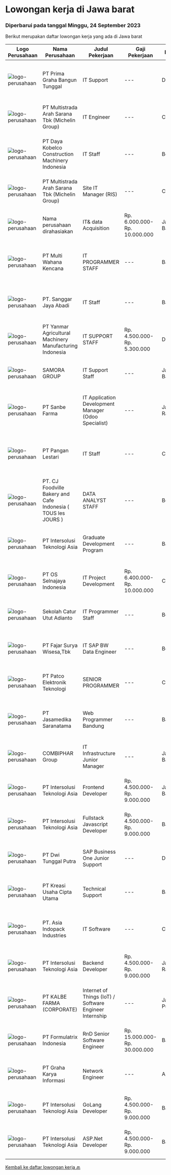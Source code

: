 
  # Lowongan kerja di Jawa barat

  ### Diperbarui pada tanggal Minggu, 24 September 2023

  Berikut merupakan daftar lowongan kerja yang ada di Jawa barat

  |Logo Perusahaan | Nama Perusahaan | Judul Pekerjaan | Gaji Pekerjaan | Lokasi | Deskripsi | Tanggal diunggah | Pranala |
  | -------------- | --------------- | --------------- | --------- | --------- | -------------- | ------- | ----------- |
  |![logo-perusahaan](https://image-service-cdn.seek.com.au/8f4e613c6a60f7a2b573381aa12b7c4a8dfdc6e0/ee4dce1061f3f616224767ad58cb2fc751b8d2dc)|PT Prima Graha Bangun Tunggal|IT Support|---|Depok|Deskripsi Pekerjaan : Mampu menganalisa masalah dan berkomunikasi dengan baik Paham mengenai Trouble Shooting Hardware komputer dan system operasi...|Kamis, 21 September 2023|https://www.jobstreet.co.id/id/job/it-support-4477519?token=0~e39c4bce-ba24-4b1a-bf29-497247fcd84c&sectionRank=1&jobId=jobstreet-id-job-4477519|
|![logo-perusahaan](https://image-service-cdn.seek.com.au/c63def6c0b39f52405051b63aabc2572a93dcdd5/ee4dce1061f3f616224767ad58cb2fc751b8d2dc)|PT Multistrada Arah Sarana Tbk (Michelin Group)|IT Engineer|---|Cikarang|MISSION:Maintain and supervise operations of the infrastructure and equipment of the site, participate in implementations or evolutions of...|Selasa, 19 September 2023|https://www.jobstreet.co.id/id/job/it-engineer-4473731?token=0~e39c4bce-ba24-4b1a-bf29-497247fcd84c&sectionRank=2&jobId=jobstreet-id-job-4473731|
|![logo-perusahaan](https://image-service-cdn.seek.com.au/108928814f07b117a8ca5232499f6f6881e777b0/ee4dce1061f3f616224767ad58cb2fc751b8d2dc)|PT Daya Kobelco Construction Machinery Indonesia|IT Staff|---|Bekasi|QUALIFICATION: Age max. 35 years old Graduated min a bachelor’s in informatic technology/computer science. Fluent in spoken and written English (B2)....|Jumat, 22 September 2023|https://www.jobstreet.co.id/id/job/it-staff-4478543?token=0~e39c4bce-ba24-4b1a-bf29-497247fcd84c&sectionRank=3&jobId=jobstreet-id-job-4478543|
|![logo-perusahaan](https://image-service-cdn.seek.com.au/c63def6c0b39f52405051b63aabc2572a93dcdd5/ee4dce1061f3f616224767ad58cb2fc751b8d2dc)|PT Multistrada Arah Sarana Tbk (Michelin Group)|Site IT Manager (RIS)|---|Cikarang|MISSION:Manage the availability, the technical performance of IS functions allocated to a site (server, network, server room, PC, applications,...|Selasa, 19 September 2023|https://www.jobstreet.co.id/id/job/site-it-manager-ris-4473724?token=0~e39c4bce-ba24-4b1a-bf29-497247fcd84c&sectionRank=4&jobId=jobstreet-id-job-4473724|
|![logo-perusahaan](https://i.ibb.co/sqvTCh9/112815900-stock-vector-no-image-available-icon-flat-vector.webp)|Nama perusahaan dirahasiakan|IT& data Acquisition|Rp. 6.000.000-Rp. 10.000.000|Jawa Barat|Menginplementasikan/menerapkan IOT (Internet Of Things) untuk akuisisi data operasional WTP &amp; WWTP secara online Memahami system otomatisasi...|Jumat, 22 September 2023|https://www.jobstreet.co.id/id/job/it-data-acquisition-4475187?token=0~e39c4bce-ba24-4b1a-bf29-497247fcd84c&sectionRank=5&jobId=jobstreet-id-job-4475187|
|![logo-perusahaan](https://image-service-cdn.seek.com.au/8a21d582e50f0d132f214ae36bd88b23e5a42b73/ee4dce1061f3f616224767ad58cb2fc751b8d2dc)|PT Multi Wahana Kencana|IT PROGRAMMER STAFF|---|Bandung|Deskripsi pekerjaan: Menerima, memprioritaskan, dan menyelesaikan permintaan bantuan IT. Instalasi dan software maintenance. Membuat aplikasi baik itu...|Sabtu, 23 September 2023|https://www.jobstreet.co.id/id/job/it-programmer-staff-4475839?token=0~e39c4bce-ba24-4b1a-bf29-497247fcd84c&sectionRank=6&jobId=jobstreet-id-job-4475839|
|![logo-perusahaan](https://image-service-cdn.seek.com.au/fc1f0c3b6ec8e12c5e87ab77dc61c8fd1299b8db/ee4dce1061f3f616224767ad58cb2fc751b8d2dc)|PT. Sanggar Jaya Abadi|IT Staff|---|Bandung|Menganalisa sistem /database Develop Sistem yang akan atau sedang berjalan Bertanggung jawab terhadap permasalahan jaringan internet Memastikan server...|Kamis, 21 September 2023|https://www.jobstreet.co.id/id/job/it-staff-4477523?token=0~e39c4bce-ba24-4b1a-bf29-497247fcd84c&sectionRank=7&jobId=jobstreet-id-job-4477523|
|![logo-perusahaan](https://image-service-cdn.seek.com.au/f40ca93ea3b3db5732bcf856f37bf0e21211d904/ee4dce1061f3f616224767ad58cb2fc751b8d2dc)|PT Yanmar Agricultural Machinery Manufacturing Indonesia|IT SUPPORT STAFF|Rp. 4.500.000-Rp. 5.300.000|Depok|·    Minimum Graduate from Vocational High School/ SMK or Bachelor Degree, majoring computer software;·    Computer skills, software &amp; Hardware is...|Selasa, 19 September 2023|https://www.jobstreet.co.id/id/job/it-support-staff-4473709?token=0~e39c4bce-ba24-4b1a-bf29-497247fcd84c&sectionRank=8&jobId=jobstreet-id-job-4473709|
|![logo-perusahaan](https://image-service-cdn.seek.com.au/8ee8703249293872f025649d857e6f7150f60f96/ee4dce1061f3f616224767ad58cb2fc751b8d2dc)|SAMORA GROUP|IT Support Staff|---|Jawa Barat|Melakukan pengembangan dan memonitor operasional Network dan Server Pengolahan terhadap Hardware, Software dan perangkat Telekomunikasi serta...|Rabu, 20 September 2023|https://www.jobstreet.co.id/id/job/it-support-staff-4476166?token=0~e39c4bce-ba24-4b1a-bf29-497247fcd84c&sectionRank=9&jobId=jobstreet-id-job-4476166|
|![logo-perusahaan](https://image-service-cdn.seek.com.au/6d60d1bb470f6f3bdb9b3bb0bb3c41a3a5d98b9d/ee4dce1061f3f616224767ad58cb2fc751b8d2dc)|PT Sanbe Farma|IT Application Development Manager (Odoo Specialist)|---|Jakarta Raya|Syarat Jabatan : Pendidikan minimal Sarjana Informatika dari Universitas Terkemuka Usia maksimal 40 tahun Memahami dan menguasai perangkat lunak...|Jumat, 22 September 2023|https://www.jobstreet.co.id/id/job/it-application-development-manager-odoo-specialist-4478351?token=0~e39c4bce-ba24-4b1a-bf29-497247fcd84c&sectionRank=10&jobId=jobstreet-id-job-4478351|
|![logo-perusahaan](https://image-service-cdn.seek.com.au/548edc0d3dbc305829ae7bb2f0f71783e54f3170/ee4dce1061f3f616224767ad58cb2fc751b8d2dc)|PT Pangan Lestari|IT Staff|---|Cikarang|Menganalisis akar penyebab gangguan operasional dan memberikan solusi. Mengembangkan tindakan pencegahan dan mendokumentasikan prosedur penyelesaian...|Rabu, 20 September 2023|https://www.jobstreet.co.id/id/job/it-staff-4475615?token=0~e39c4bce-ba24-4b1a-bf29-497247fcd84c&sectionRank=11&jobId=jobstreet-id-job-4475615|
|![logo-perusahaan](https://image-service-cdn.seek.com.au/25647efbe56d8431813e01cc7b6c1727e49f6b11/ee4dce1061f3f616224767ad58cb2fc751b8d2dc)|PT. CJ Foodville Bakery and Cafe Indonesia ( TOUS les JOURS )|DATA ANALYST STAFF|---|Bekasi|Kualifikasi : Pendidikan min. SMU/SMK/STM/D3/S1 (Tehnik Informatika, Matematika, Statistika) Memiliki pengalaman di perusahaan F&amp;B/Pabrik sebagai...|Kamis, 21 September 2023|https://www.jobstreet.co.id/id/job/data-analyst-staff-4476552?token=0~e39c4bce-ba24-4b1a-bf29-497247fcd84c&sectionRank=12&jobId=jobstreet-id-job-4476552|
|![logo-perusahaan](https://image-service-cdn.seek.com.au/f715d3e393651de2fe5a9214d72612dd30f629b2/ee4dce1061f3f616224767ad58cb2fc751b8d2dc)|PT Intersolusi Teknologi Asia|Graduate Development Program|---|Bandung|RESPONSIBILITIES: Will be train as developer for 3 or 4 months. REQUIREMENTS: Good understanding in logic and algorithm Have knowledge in Object...|Jumat, 22 September 2023|https://www.jobstreet.co.id/id/job/graduate-development-program-4478014?token=0~e39c4bce-ba24-4b1a-bf29-497247fcd84c&sectionRank=13&jobId=jobstreet-id-job-4478014|
|![logo-perusahaan](https://image-service-cdn.seek.com.au/975456fbbdbfbdc066c90c0744fc2601c3f8f600/ee4dce1061f3f616224767ad58cb2fc751b8d2dc)|PT OS Selnajaya Indonesia|IT Project Development|Rp. 6.400.000-Rp. 10.000.000|Cikarang|[ URGENT HIRING !! ]Our Client from Manufacture Industry is looking for IT Project Development based in with the details:Job Description:- Designing...|Kamis, 21 September 2023|https://www.jobstreet.co.id/id/job/it-project-development-4476454?token=0~e39c4bce-ba24-4b1a-bf29-497247fcd84c&sectionRank=14&jobId=jobstreet-id-job-4476454|
|![logo-perusahaan](https://image-service-cdn.seek.com.au/7de0b95f3c8d896f2e75eaa27a79ab6f8f05bf7d/ee4dce1061f3f616224767ad58cb2fc751b8d2dc)|Sekolah Catur Utut Adianto|IT Programmer Staff|---|Bekasi|WE'RE HIRING!!!Kualifikasi- Pendidikan min. D3 jurusan Teknik Informatika / Sistem Informasi- Pengalaman minimal 1 tahun (fresh graduate are welcome)-...|Rabu, 20 September 2023|https://www.jobstreet.co.id/id/job/it-programmer-staff-4474598?token=0~e39c4bce-ba24-4b1a-bf29-497247fcd84c&sectionRank=15&jobId=jobstreet-id-job-4474598|
|![logo-perusahaan](https://image-service-cdn.seek.com.au/c6b04c883416062f367f9c49187755f94cae4ce3/ee4dce1061f3f616224767ad58cb2fc751b8d2dc)|PT Fajar Surya Wisesa,Tbk|IT SAP BW Data Engineer|---|Bekasi|Responsible in collecting, storing and analyzing huge sets of data Perform BW system configuration. Partake in System Integration Test and User...|Rabu, 20 September 2023|https://www.jobstreet.co.id/id/job/it-sap-bw-data-engineer-4475873?token=0~e39c4bce-ba24-4b1a-bf29-497247fcd84c&sectionRank=16&jobId=jobstreet-id-job-4475873|
|![logo-perusahaan](https://image-service-cdn.seek.com.au/46135da303889e6c27ceea1a4ccd67c78d23ba47/ee4dce1061f3f616224767ad58cb2fc751b8d2dc)|PT Patco Elektronik Teknologi|SENIOR PROGRAMMER|---|Cikarang|We are electronics manufacturing company located in Cikarang Barat-Bekasi, West Java, and are looking for qualified candidate :SENIOR PROGRAMMER(...|Rabu, 20 September 2023|https://www.jobstreet.co.id/id/job/senior-programmer-4475847?token=0~e39c4bce-ba24-4b1a-bf29-497247fcd84c&sectionRank=17&jobId=jobstreet-id-job-4475847|
|![logo-perusahaan](https://image-service-cdn.seek.com.au/7cdc071d90abd96b4cf7706a1694f0662aa509a1/ee4dce1061f3f616224767ad58cb2fc751b8d2dc)|PT Jasamedika Saranatama|Web Programmer Bandung|---|Bandung|Kualifikasi: Pendidikan D3 atau S1 (Teknik Informatika/Manajemen Informatika/Sistem Informatika/Teknik Komputer) Memiliki pengalaman minimal selama 2...|Jumat, 22 September 2023|https://www.jobstreet.co.id/id/job/web-programmer-bandung-4478633?token=0~e39c4bce-ba24-4b1a-bf29-497247fcd84c&sectionRank=18&jobId=jobstreet-id-job-4478633|
|![logo-perusahaan](https://image-service-cdn.seek.com.au/a075fbb3deb0dc6f37c3d7b124968dd746422cc6/ee4dce1061f3f616224767ad58cb2fc751b8d2dc)|COMBIPHAR Group|IT Infrastructure Junior Manager|---|Jawa Barat|Minimal Persyaratan: Minimal S1 Sistem Informasi/Teknik Informatika. Memiliki pengalaman sebagai IT Infrastruktur Senior Supervisor di perusahaan...|Senin, 18 September 2023|https://www.jobstreet.co.id/id/job/it-infrastructure-junior-manager-4473165?token=0~e39c4bce-ba24-4b1a-bf29-497247fcd84c&sectionRank=19&jobId=jobstreet-id-job-4473165|
|![logo-perusahaan](https://image-service-cdn.seek.com.au/f715d3e393651de2fe5a9214d72612dd30f629b2/ee4dce1061f3f616224767ad58cb2fc751b8d2dc)|PT Intersolusi Teknologi Asia|Frontend Developer|Rp. 4.500.000-Rp. 9.000.000|Jawa Barat|Responsibilities :Your duties will include (but will not be limited to): Performing or directing website updates. Developing, maintaining and...|Jumat, 22 September 2023|https://www.jobstreet.co.id/id/job/frontend-developer-4477824?token=0~e39c4bce-ba24-4b1a-bf29-497247fcd84c&sectionRank=20&jobId=jobstreet-id-job-4477824|
|![logo-perusahaan](https://image-service-cdn.seek.com.au/f715d3e393651de2fe5a9214d72612dd30f629b2/ee4dce1061f3f616224767ad58cb2fc751b8d2dc)|PT Intersolusi Teknologi Asia|Fullstack Javascript Developer|Rp. 4.500.000-Rp. 9.000.000|Bandung|Responsibilities:Your duties will include (but will not be limited to): Performing or directing website updates. Developing, maintaining and...|Jumat, 22 September 2023|https://www.jobstreet.co.id/id/job/fullstack-javascript-developer-4477818?token=0~e39c4bce-ba24-4b1a-bf29-497247fcd84c&sectionRank=21&jobId=jobstreet-id-job-4477818|
|![logo-perusahaan](https://image-service-cdn.seek.com.au/659ba97adf7218b6426ff57b22623f34f5d03ce2/ee4dce1061f3f616224767ad58cb2fc751b8d2dc)|PT Dwi Tunggal Putra|SAP Business One Junior Support|---|Depok|Tanggung Jawab Pekerjaan : Menerima, menilai dan merespons permintaan dukungan teknis day to day dari pengguna SAP Bussiness One. Memberikan bantuan...|Jumat, 22 September 2023|https://www.jobstreet.co.id/id/job/sap-business-one-junior-support-4477938?token=0~e39c4bce-ba24-4b1a-bf29-497247fcd84c&sectionRank=22&jobId=jobstreet-id-job-4477938|
|![logo-perusahaan](https://image-service-cdn.seek.com.au/f582231043c9257621e360ef6bca83f3931d8738/ee4dce1061f3f616224767ad58cb2fc751b8d2dc)|PT Kreasi Usaha Cipta Utama|Technical Support|---|Bandung|Tanggung jawab pekerjaan: Berkoordinasi dengan petugas lapangan &amp; senior engineer untuk menyelesaikan ticket issue / keluhan user yang dikirimkan...|Kamis, 21 September 2023|https://www.jobstreet.co.id/id/job/technical-support-4474905?token=0~e39c4bce-ba24-4b1a-bf29-497247fcd84c&sectionRank=23&jobId=jobstreet-id-job-4474905|
|![logo-perusahaan](https://image-service-cdn.seek.com.au/11c82c24384ec73ff92e079f611b68a85901d9c1/ee4dce1061f3f616224767ad58cb2fc751b8d2dc)|PT. Asia Indopack Industries|IT Software|---|Cikarang|• Melakukan kontrol penuh pekerjaan Software• Melaporkan dan mendiskusikan masalah dengan atasan langsung• Membuat laporan mingguan dan bulanan...|Rabu, 20 September 2023|https://www.jobstreet.co.id/id/job/it-software-4476100?token=0~e39c4bce-ba24-4b1a-bf29-497247fcd84c&sectionRank=24&jobId=jobstreet-id-job-4476100|
|![logo-perusahaan](https://image-service-cdn.seek.com.au/f715d3e393651de2fe5a9214d72612dd30f629b2/ee4dce1061f3f616224767ad58cb2fc751b8d2dc)|PT Intersolusi Teknologi Asia|Backend Developer|Rp. 4.500.000-Rp. 9.000.000|Jakarta Raya|Responsibilities :Your duties will include (but will not be limited to): Performing or directing website updates. Developing, maintaining and...|Jumat, 22 September 2023|https://www.jobstreet.co.id/id/job/backend-developer-4477817?token=0~e39c4bce-ba24-4b1a-bf29-497247fcd84c&sectionRank=25&jobId=jobstreet-id-job-4477817|
|![logo-perusahaan](https://image-service-cdn.seek.com.au/83824c3d342587839e63cfe58f5bfd178fdbc67e/ee4dce1061f3f616224767ad58cb2fc751b8d2dc)|PT KALBE FARMA (CORPORATE)|Internet of Things (IoT) / Software Engineer Internship|---|Jakarta Pusat|Requirements: Final semester undergraduate/master students Majoring in Computer Engineering / Electrical Engineering / Mechatronics (Teknik...|Senin, 18 September 2023|https://www.jobstreet.co.id/id/job/internet-of-things-iot-software-engineer-internship-4473023?token=0~e39c4bce-ba24-4b1a-bf29-497247fcd84c&sectionRank=26&jobId=jobstreet-id-job-4473023|
|![logo-perusahaan](https://image-service-cdn.seek.com.au/4beabdb6787ca5964ef1ad94151be5eb6a081488/ee4dce1061f3f616224767ad58cb2fc751b8d2dc)|PT Formulatrix Indonesia|RnD Senior Software Engineer|Rp. 15.000.000-Rp. 30.000.000|Bandung|Headquartered in Dubai, United Arab Emirates, Formulatrix is a fast-growing robotic automation equipment manufacturer and software solutions provider...|Kamis, 21 September 2023|https://www.jobstreet.co.id/id/job/rnd-senior-software-engineer-4476769?token=0~e39c4bce-ba24-4b1a-bf29-497247fcd84c&sectionRank=27&jobId=jobstreet-id-job-4476769|
|![logo-perusahaan](https://image-service-cdn.seek.com.au/c318dd0b699c6160d2411e7473745c289633be44/ee4dce1061f3f616224767ad58cb2fc751b8d2dc)|PT Graha Karya Informasi|Network Engineer|---|Aceh|Deskripsi Pekerjaan Candidate must possess at least Senior High School, Bachelor's Degree (Is a plus) At least 3 Year(s) of working experience in the...|Kamis, 21 September 2023|https://www.jobstreet.co.id/id/job/network-engineer-4476356?token=0~e39c4bce-ba24-4b1a-bf29-497247fcd84c&sectionRank=28&jobId=jobstreet-id-job-4476356|
|![logo-perusahaan](https://image-service-cdn.seek.com.au/f715d3e393651de2fe5a9214d72612dd30f629b2/ee4dce1061f3f616224767ad58cb2fc751b8d2dc)|PT Intersolusi Teknologi Asia|GoLang Developer|Rp. 4.500.000-Rp. 9.000.000|Bandung|Responsibilities : Designing and building for Web Application platform. Ensuring the performance, quality, and responsiveness of applications....|Kamis, 21 September 2023|https://www.jobstreet.co.id/id/job/golang-developer-4476724?token=0~e39c4bce-ba24-4b1a-bf29-497247fcd84c&sectionRank=29&jobId=jobstreet-id-job-4476724|
|![logo-perusahaan](https://image-service-cdn.seek.com.au/f715d3e393651de2fe5a9214d72612dd30f629b2/ee4dce1061f3f616224767ad58cb2fc751b8d2dc)|PT Intersolusi Teknologi Asia|ASP.Net  Developer|Rp. 4.500.000-Rp. 9.000.000|Bandung|Responsibilities : Designing and building applications for the Web platform. Ensuring the performance, quality, and responsiveness of applications....|Kamis, 21 September 2023|https://www.jobstreet.co.id/id/job/asp.net-developer-4477546?token=0~e39c4bce-ba24-4b1a-bf29-497247fcd84c&sectionRank=30&jobId=jobstreet-id-job-4477546|


  [Kembali ke daftar lowongan kerja 🔙](../README.md#daftar-lowongan-kerja)
  